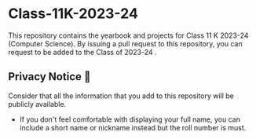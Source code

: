 # Class-11K-2023-24

This repository contains the yearbook and projects for Class 11 K 2023-24 (Computer Science). 
By issuing a pull request to this repository, you can request to be added to the Class of 2023-24 .

## Privacy Notice 👀
Consider that all the information that you add to this repository will be publicly available.

- If you don't feel comfortable with displaying your full name, you can include a short name or nickname instead but the roll number is must.

## 

